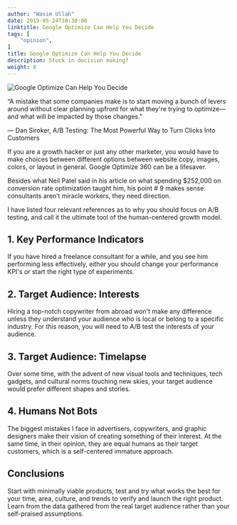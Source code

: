 ```yaml
---
author: "Wasim Ullah"
date: 2019-05-24T10:30:00
linktitle: Google Optimize Can Help You Decide
tags: [
    "opinion",
]
title: Google Optimize Can Help You Decide
description: Stuck in decision making?
weight: 8
---
```


![Google Optimize Can Help You Decide](/images/ab.jpg)



“A mistake that some companies make is to start moving a bunch of levers around without clear planning upfront for what they're trying to optimize—and what will be impacted by those changes.” 

― Dan Siroker, A/B Testing: The Most Powerful Way to Turn Clicks Into Customers

If you are a growth hacker or just any other marketer, you would have to make choices between different options between website copy, images, colors, or layout in general. Google Optimize 360 can be a lifesaver.

Besides what Neil Patel said in his article on what spending $252,000 on conversion rate optimization taught him, his point # 9 makes sense: consultants aren’t miracle workers, they need direction.

I have listed four relevant references as to why you should focus on A/B testing, and call it the ultimate tool of the human-centered growth model.

## 1. Key Performance Indicators
If you have hired a freelance consultant for a while, and you see him performing less effectively, either you should change your performance KPI's or start the right type of experiments.

## 2. Target Audience: Interests
Hiring a top-notch copywriter from abroad won't make any difference unless they understand your audience who is local or belong to a specific industry. For this reason, you will need to A/B test the interests of your audience.

## 3. Target Audience: Timelapse
Over some time, with the advent of new visual tools and techniques, tech gadgets, and cultural norms touching new skies, your target audience would prefer different shapes and stories.

## 4. Humans Not Bots
The biggest mistakes I face in advertisers, copywriters, and graphic designers make their vision of creating something of their interest. At the same time, in their opinion, they are equal humans as their target customers, which is a self-centered immature approach.

## Conclusions
Start with minimally viable products, test and try what works the best for your time, area, culture, and trends to verify and launch the right product.
Learn from the data gathered from the real target audience rather than your self-praised assumptions.  
